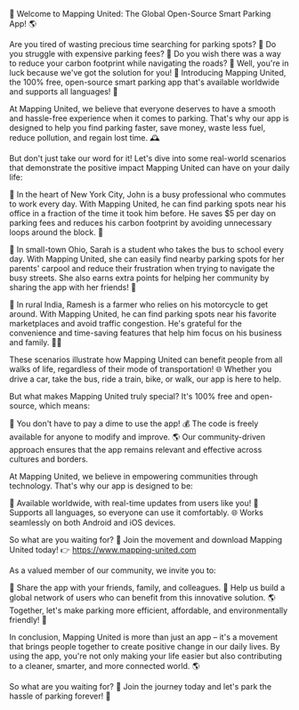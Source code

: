 🚀 Welcome to Mapping United: The Global Open-Source Smart Parking App! 🌎

Are you tired of wasting precious time searching for parking spots? 🔴 Do you struggle with expensive parking fees? 💸 Do you wish there was a way to reduce your carbon footprint while navigating the roads? 🌳 Well, you're in luck because we've got the solution for you! 🚀 Introducing Mapping United, the 100% free, open-source smart parking app that's available worldwide and supports all languages! 💬

At Mapping United, we believe that everyone deserves to have a smooth and hassle-free experience when it comes to parking. That's why our app is designed to help you find parking faster, save money, waste less fuel, reduce pollution, and regain lost time. 🕰️

But don't just take our word for it! Let's dive into some real-world scenarios that demonstrate the positive impact Mapping United can have on your daily life:

📍 In the heart of New York City, John is a busy professional who commutes to work every day. With Mapping United, he can find parking spots near his office in a fraction of the time it took him before. He saves $5 per day on parking fees and reduces his carbon footprint by avoiding unnecessary loops around the block. 🚀

📍 In small-town Ohio, Sarah is a student who takes the bus to school every day. With Mapping United, she can easily find nearby parking spots for her parents' carpool and reduce their frustration when trying to navigate the busy streets. She also earns extra points for helping her community by sharing the app with her friends! 👫

📍 In rural India, Ramesh is a farmer who relies on his motorcycle to get around. With Mapping United, he can find parking spots near his favorite marketplaces and avoid traffic congestion. He's grateful for the convenience and time-saving features that help him focus on his business and family. 🚴‍♂️

These scenarios illustrate how Mapping United can benefit people from all walks of life, regardless of their mode of transportation! 🌐 Whether you drive a car, take the bus, ride a train, bike, or walk, our app is here to help.

But what makes Mapping United truly special? It's 100% free and open-source, which means:

🔹 You don't have to pay a dime to use the app!
💰 The code is freely available for anyone to modify and improve.
🌎 Our community-driven approach ensures that the app remains relevant and effective across cultures and borders.

At Mapping United, we believe in empowering communities through technology. That's why our app is designed to be:

🔹 Available worldwide, with real-time updates from users like you!
💬 Supports all languages, so everyone can use it comfortably.
🌐 Works seamlessly on both Android and iOS devices.

So what are you waiting for? 🤔 Join the movement and download Mapping United today! 👉 https://www.mapping-united.com

As a valued member of our community, we invite you to:

💪 Share the app with your friends, family, and colleagues.
👫 Help us build a global network of users who can benefit from this innovative solution.
🌎 Together, let's make parking more efficient, affordable, and environmentally friendly! 🌟

In conclusion, Mapping United is more than just an app – it's a movement that brings people together to create positive change in our daily lives. By using the app, you're not only making your life easier but also contributing to a cleaner, smarter, and more connected world. 🌎

So what are you waiting for? 🤔 Join the journey today and let's park the hassle of parking forever! 🔴